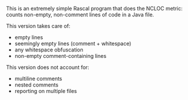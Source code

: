 This is an extremely simple Rascal program that does the NCLOC metric: counts non-empty, non-comment lines of code in a Java file.

This version takes care of:
* empty lines
* seemingly empty lines (comment + whitespace)
* any whitespace obfuscation
* non-empty comment-containing lines

This version does not account for:
* multiline comments
* nested comments
* reporting on multiple files
